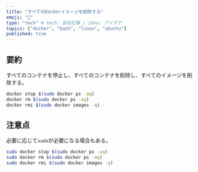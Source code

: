 ```yaml
---
title: "すべてのDockerイメージを削除する"
emoji: "🍣"
type: "tech" # tech: 技術記事 / idea: アイデア
topics: ["docker", "bash", "linux", "ubuntu"]
published: true
---
```


## 要約

すべてのコンテナを停止し、すべてのコンテナを削除し、すべてのイメージを削除する。

```bash
docker stop $(sudo docker ps -aq)
docker rm $(sudo docker ps -aq)
docker rmi $(sudo docker images -q)
```

## 注意点

必要に応じて`sudo`が必要になる場合もある。

```bash
sudo docker stop $(sudo docker ps -aq)
sudo docker rm $(sudo docker ps -aq)
sudo docker rmi $(sudo docker images -q)
```
